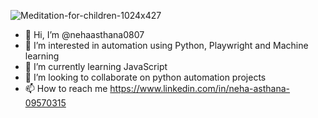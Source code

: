 ![Meditation-for-children-1024x427](https://user-images.githubusercontent.com/88976973/132560505-b4604e6c-4642-407c-a840-f14c361ade59.jpg)
- 👋 Hi, I’m @nehaasthana0807
- 👀 I’m interested in automation using Python, Playwright and Machine learning
- 🌱 I’m currently learning JavaScript
- 💞️ I’m looking to collaborate on python automation projects
- 📫 How to reach me https://www.linkedin.com/in/neha-asthana-09570315

<!---
nehaasthana0807/nehaasthana0807 is a ✨ special ✨ repository because its `README.md` (this file) appears on your GitHub profile.
You can click the Preview link to take a look at your changes.
--->
